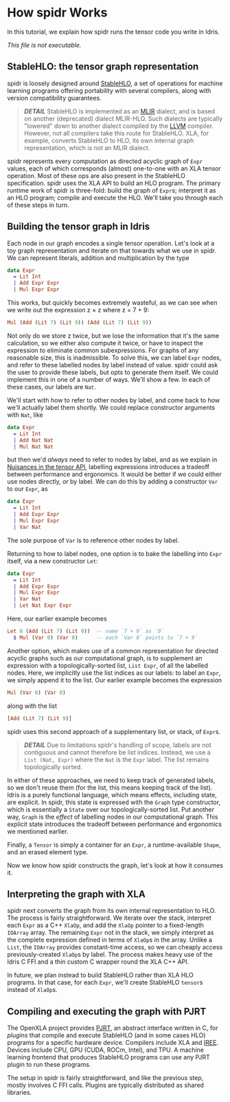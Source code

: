 <!--
Copyright 2023 Joel Berkeley

Licensed under the Apache License, Version 2.0 (the "License");
you may not use this file except in compliance with the License.
You may obtain a copy of the License at

    http://www.apache.org/licenses/LICENSE-2.0

Unless required by applicable law or agreed to in writing, software
distributed under the License is distributed on an "AS IS" BASIS,
WITHOUT WARRANTIES OR CONDITIONS OF ANY KIND, either express or implied.
See the License for the specific language governing permissions and
limitations under the License.
-->
# How spidr Works

In this tutorial, we explain how spidr runs the tensor code you write in Idris.

_This file is not executable._

## StableHLO: the tensor graph representation

spidr is loosely designed around [StableHLO](https://openxla.org/stablehlo), a set of operations for machine learning programs offering portability with several compilers, along with version compatibility guarantees.

> *__DETAIL__* StableHLO is implemented as an [MLIR](https://mlir.llvm.org/) dialect, and is based on another (deprecated) dialect MLIR-HLO. Such dialects are typically "lowered" down to another dialect compiled by the [LLVM](https://llvm.org/) compiler. However, not all compilers take this route for StableHLO. XLA, for example, converts StableHLO to HLO, its own internal graph representation, which is not an MLIR dialect.

spidr represents every computation as directed acyclic graph of `Expr` values, each of which corresponds (almost) one-to-one with an XLA tensor operation. Most of these ops are also present in the StableHLO specification. spidr uses the XLA API to build an HLO program. The primary runtime work of spidr is three-fold: build the graph of `Expr`s; interpret it as an HLO program; compile and execute the HLO. We'll take you through each of these steps in turn.

## Building the tensor graph in Idris

Each node in our graph encodes a single tensor operation. Let's look at a toy graph representation and iterate on that towards what we use in spidr. We can represent literals, addition and multiplication by the type
```idris
data Expr
  = Lit Int
  | Add Expr Expr
  | Mul Expr Expr
````
This works, but quickly becomes extremely wasteful, as we can see when we write out the expression z &times; z where z = 7 + 9:
```idris
Mul (Add (Lit 7) (Lit 9)) (Add (Lit 7) (Lit 9))
```
Not only do we store z twice, but we lose the information that it's the same calculation, so we either also compute it twice, or have to inspect the expression to eliminate common subexpressions. For graphs of any reasonable size, this is inadmissible. To solve this, we can label `Expr` nodes, and refer to these labelled nodes by label instead of value. spidr could ask the user to provide these labels, but opts to generate them itself. We could implement this in one of a number of ways. We'll show a few. In each of these cases, our labels are `Nat`.

We'll start with how to refer to other nodes by label, and come back to how we'll actually label them shortly. We could replace constructor arguments with `Nat`, like
```idris
data Expr
  = Lit Int
  | Add Nat Nat
  | Mul Nat Nat
```
but then we'd _always_ need to refer to nodes by label, and as we explain in [Nuisances in the tensor API](Nuisances.md), labelling expressions introduces a tradeoff between performance and ergonomics. It would be better if we could either use nodes directly, _or_ by label. We can do this by adding a constructor `Var` to our `Expr`, as
```idris
data Expr
  = Lit Int
  | Add Expr Expr
  | Mul Expr Expr
  | Var Nat
```
The sole purpose of `Var` is to reference other nodes by label.

Returning to how to label nodes, one option is to bake the labelling into `Expr` itself, via a new constructor `Let`:
```idris
data Expr
  = Lit Int
  | Add Expr Expr
  | Mul Expr Expr
  | Var Nat
  | Let Nat Expr Expr
```
Here, our earlier example becomes
```idris
Let 0 (Add (Lit 7) (Lit 9))  -- name `7 + 9` as `0`
  $ Mul (Var 0) (Var 0)      -- each `Var 0` points to `7 + 9`
```
Another option, which makes use of a common representation for directed acyclic graphs such as our computational graph, is to supplement an expression with a topologically-sorted list, `List Expr`, of all the labelled nodes. Here, we implicitly use the list indices as our labels: to label an `Expr`, we simply append it to the list. Our earlier example becomes the expression
```idris
Mul (Var 0) (Var 0)
```
along with the list
```idris
[Add (Lit 7) (Lit 9)]
```
spidr uses this second approach of a supplementary list, or stack, of `Expr`s.

> *__DETAIL__* Due to limitations spidr's handling of scope, labels are not contiguous and cannot therefore be list indices. Instead, we use a `List (Nat, Expr)` where the `Nat` is the `Expr` label. The list remains topologically sorted.

In either of these approaches, we need to keep track of generated labels, so we don't reuse them (for the list, this means keeping track of the list). Idris is a purely functional language, which means effects, including state, are explicit. In spidr, this state is expressed with the `Graph` type constructor, which is essentially a `State` over our topologically-sorted list. Put another way, `Graph` is the _effect_ of labelling nodes in our computational graph. This explicit state introduces the tradeoff between performance and ergonomics we mentioned earlier.

Finally, a `Tensor` is simply a container for an `Expr`, a runtime-available `Shape`, and an erased element type.

Now we know how spidr constructs the graph, let's look at how it consumes it.

## Interpreting the graph with XLA

spidr next converts the graph from its own internal representation to HLO. The process is fairly straightforward. We iterate over the stack, interpret each `Expr` as a C++ `XlaOp`, and add the `XlaOp` pointer to a fixed-length `IOArray` array. The remaining `Expr` not in the stack, we simply interpret as the complete expression defined in terms of `XlaOp`s in the array. Unlike a `List`, the `IOArray` provides constant-time access, so we can cheaply access previously-created `XlaOp`s by label. The process makes heavy use of the Idris C FFI and a thin custom C wrapper round the XLA C++ API.

In future, we plan instead to build StableHLO rather than XLA HLO programs. In that case, for each `Expr`, we'll create StableHLO `tensor`s instead of `XlaOp`s.

## Compiling and executing the graph with PJRT

The OpenXLA project provides [PJRT](https://openxla.org/xla/pjrt_integration), an abstract interface written in C, for _plugins_ that compile and execute StableHLO (and in some cases HLO) programs for a specific hardware device. Compilers include XLA and [IREE](https://iree.dev/). Devices include CPU, GPU (CUDA, ROCm, Intel), and TPU. A machine learning frontend that produces StableHLO programs can use any PJRT plugin to run these programs.

The setup in spidr is fairly straightforward, and like the previous step, mostly involves C FFI calls. Plugins are typically distributed as shared libraries.

